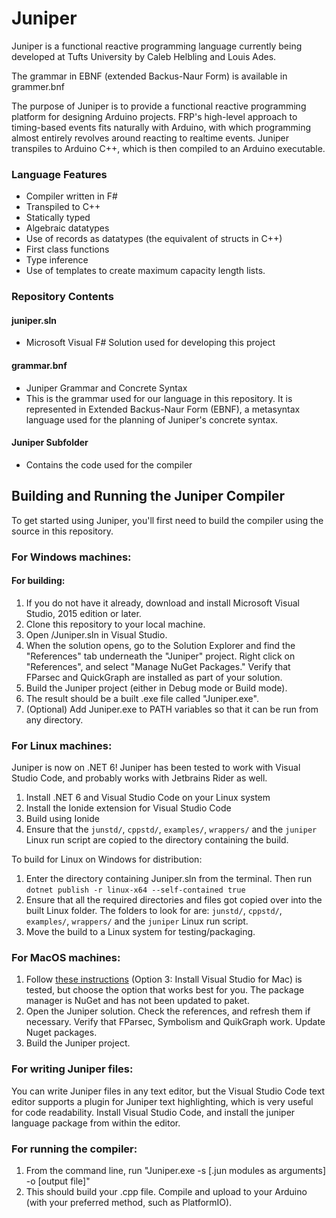 # Juniper

Juniper is a functional reactive programming language currently being developed at Tufts University by Caleb Helbling and Louis Ades.

The grammar in EBNF (extended Backus-Naur Form) is available in grammer.bnf

The purpose of Juniper is to provide a functional reactive programming platform for designing Arduino projects. FRP's high-level approach to timing-based events fits naturally with Arduino, with which programming almost entirely revolves around reacting to realtime events. Juniper transpiles to Arduino C++, which is then compiled to an Arduino executable.

### Language Features

- Compiler written in F#
- Transpiled to C++
- Statically typed
- Algebraic datatypes
- Use of records as datatypes (the equivalent of structs in C++)
- First class functions
- Type inference
- Use of templates to create maximum capacity length lists.

### Repository Contents

#### juniper.sln

- Microsoft Visual F# Solution used for developing this project

#### grammar.bnf

- Juniper Grammar and Concrete Syntax
- This is the grammar used for our language in this repository. It is represented in Extended Backus-Naur Form (EBNF), a metasyntax language used for the planning of Juniper's concrete syntax.

#### Juniper Subfolder

- Contains the code used for the compiler

## Building and Running the Juniper Compiler

To get started using Juniper, you'll first need to build the compiler using the source in this repository.

### For Windows machines:

#### For building:

1. If you do not have it already, download and install Microsoft Visual Studio, 2015 edition or later.
2. Clone this repository to your local machine.
3. Open /Juniper.sln in Visual Studio.
4. When the solution opens, go to the Solution Explorer and find the "References" tab underneath the "Juniper" project. Right click on "References", and select "Manage NuGet Packages." Verify that FParsec and QuickGraph are installed as part of your solution.
5. Build the Juniper project (either in Debug mode or Build mode).
6. The result should be a built .exe file called "Juniper.exe".
7. (Optional) Add Juniper.exe to PATH variables so that it can be run from any directory.

### For Linux machines:

Juniper is now on .NET 6! Juniper has been tested to work with Visual Studio Code, and probably works with Jetbrains Rider as well.

1. Install .NET 6 and Visual Studio Code on your Linux system
2. Install the Ionide extension for Visual Studio Code
3. Build using Ionide
4. Ensure that the `junstd/`, `cppstd/`, `examples/`, `wrappers/` and the `juniper` Linux run script are copied to the directory containing the build.

To build for Linux on Windows for distribution:

1. Enter the directory containing Juniper.sln from the terminal. Then run `dotnet publish -r linux-x64 --self-contained true`
2. Ensure that all the required directories and files got copied over into the built Linux folder. The folders to look for are: `junstd/`, `cppstd/`, `examples/`, `wrappers/` and the `juniper` Linux run script.
3. Move the build to a Linux system for testing/packaging.

### For MacOS machines:

1. Follow [these instructions](http://fsharp.org/use/mac/) (Option 3: Install Visual Studio for Mac) is tested, but choose the option that works best for you. The package manager is NuGet and has not been updated to paket.
2. Open the Juniper solution. Check the references, and refresh them if necessary. Verify that FParsec, Symbolism and QuikGraph work. Update Nuget packages.
3. Build the Juniper project.

### For writing Juniper files:

You can write Juniper files in any text editor, but the Visual Studio Code text editor supports a plugin for Juniper text highlighting, which is very useful for code readability. Install Visual Studio Code, and install the juniper language package from within the editor.

### For running the compiler:

1. From the command line, run "Juniper.exe -s [.jun modules as arguments] -o [output file]"
2. This should build your .cpp file. Compile and upload to your Arduino (with your preferred method, such as PlatformIO).


